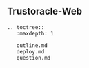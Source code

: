## Trustoracle-Web

```eval_rst
.. toctree::
   :maxdepth: 1

   outline.md
   deploy.md
   question.md

```